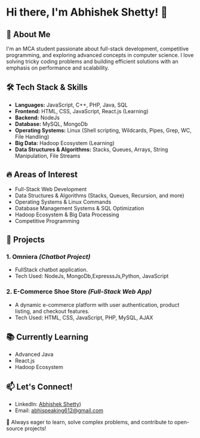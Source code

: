 # Hi there, I'm Abhishek Shetty! 👋

## 🚀 About Me
I'm an MCA student passionate about full-stack development, competitive programming, and exploring advanced concepts in computer science. I love solving tricky coding problems and building efficient solutions with an emphasis on performance and scalability.

## 🛠️ Tech Stack & Skills
- **Languages:** JavaScript, C++, PHP, Java, SQL
- **Frontend:** HTML, CSS, JavaScript, React.js (Learning)
- **Backend:** NodeJs
- **Database:** MySQL, MongoDb
- **Operating Systems:** Linux (Shell scripting, Wildcards, Pipes, Grep, WC, File Handling)
- **Big Data:** Hadoop Ecosystem (Learning)
- **Data Structures & Algorithms:** Stacks, Queues, Arrays, String Manipulation, File Streams

## 🔥 Areas of Interest
- Full-Stack Web Development
- Data Structures & Algorithms (Stacks, Queues, Recursion, and more)
- Operating Systems & Linux Commands
- Database Management Systems & SQL Optimization
- Hadoop Ecosystem & Big Data Processing
- Competitive Programming

## 📌 Projects
### 1. **Omniera** *(Chatbot Project)*
   - FullStack chatbot application.
   - Tech Used: NodeJs, MongoDb,ExpresssJs,Python, JavaScript

### 2. **E-Commerce Shoe Store** *(Full-Stack Web App)*
   - A dynamic e-commerce platform with user authentication, product listing, and checkout features.
   - Tech Used: HTML, CSS, JavaScript, PHP, MySQL, AJAX

## 📚 Currently Learning
- Advanced Java
- React.js
- Hadoop Ecosystem

## 📫 Let's Connect!
- LinkedIn: [Abhishek Shetty](https://www.linkedin.com/in/abhishek-shetty-040263255/))
- Email: abhispeaking612@gmail.com

🚀 Always eager to learn, solve complex problems, and contribute to open-source projects!

